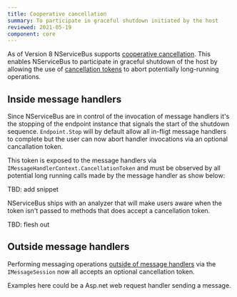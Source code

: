 ```yaml
---
title: Cooperative cancellation
summary: To participate in graceful shutdown initiated by the host
reviewed: 2021-05-19
component: core
---
```


As of Version 8 NServiceBus supports [cooperative cancellation](https://docs.microsoft.com/en-us/dotnet/standard/parallel-programming/task-cancellation). This enables NServiceBus to participate in graceful shutdown of the host by allowing the use of [cancellation tokens](https://docs.microsoft.com/en-us/dotnet/api/system.threading.cancellationtoken) to abort potentially long-running operations.

## Inside message handlers

Since NServiceBus are in control of the invocation of message handlers it's the stopping of the endpoint instance that signals the start of the shutdown sequence. `Endpoint.Stop` will by default allow all in-fligt message handlers to complete but the user can now abort handler invocations via an optional cancallation token.

This token is exposed to the message handlers via `IMessageHandlerContext.CancellationToken` and must be observed by all potential long running calls made by the message handler as show below:

TBD: add snippet

NServiceBus ships with an analyzer that will make users aware when the token isn't passed to methods that does accept a cancellation token.

TBD: flesh out

## Outside message handlers

Performing messaging operations [outside of message handlers](/nservicebus/messaging/send-a-message#outside-a-message-handler) via the `IMessageSession` now all accepts an optional cancellation token.

Examples here could be a Asp.net web request handler sending a message.
